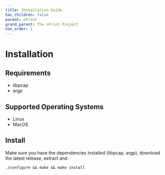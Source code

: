 ```yaml
---
title: Installation Guide
has_children: false
parent: nPrint
grand_parent: The nPrint Project
nav_order: 1
---
```


# Installation 

## Requirements

* libpcap
* argp

## Supported Operating Systems

* Linux
* MacOS 

## Install

Make sure you have the dependencies installed (libpcap, argp), download the latest release, extract and
```
./configure && make && make install
```